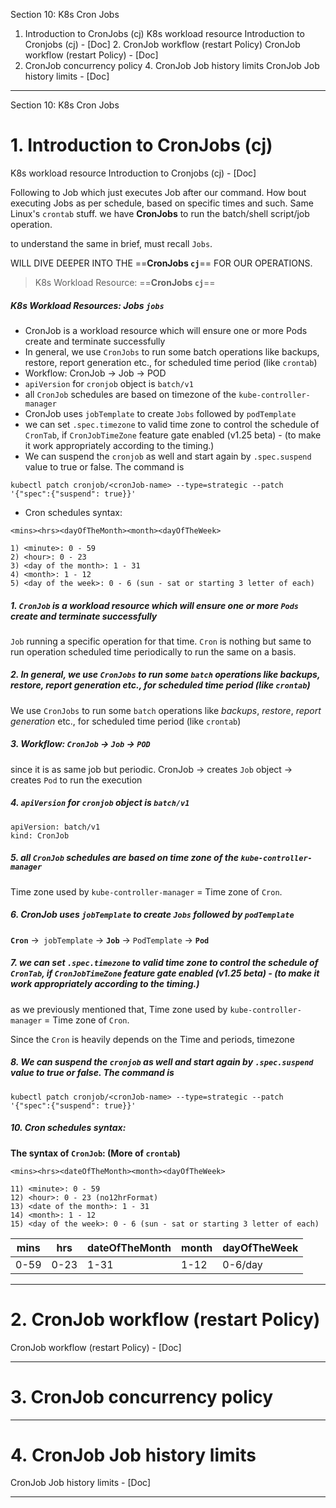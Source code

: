 Section 10: K8s Cron Jobs
1. Introduction to CronJobs (cj)
		K8s workload resource Introduction to Cronjobs (cj) - [Doc]
2. CronJob workflow (restart Policy)
		CronJob workflow (restart Policy) - [Doc]
2. CronJob concurrency policy
4. CronJob Job history limits
		CronJob Job history limits - [Doc]
---

Section 10: K8s Cron Jobs
# 1. Introduction to CronJobs (cj)
K8s workload resource Introduction to Cronjobs (cj) - [Doc]

Following to Job which just executes Job after our command. How bout executing Jobs  as per schedule, based on specific times and such. Same Linux's `crontab` stuff. we have **CronJobs** to run the batch/shell script/job operation.

to understand the same in brief, must recall `Jobs`. 

WILL DIVE DEEPER INTO THE ==**CronJobs `cj`**== FOR OUR OPERATIONS.

> K8s Workload Resource:  ==**CronJobs `cj`**==

##### K8s Workload Resources: **Jobs** `jobs`
- CronJob is a workload resource which will ensure one or more Pods create and terminate successfully
- In general, we use `CronJobs` to run some batch operations like backups, restore, report generation etc., for scheduled time period (like `crontab`)
- Workflow: CronJob -> Job -> POD
- `apiVersion` for `cronjob` object is `batch/v1`
- all `CronJob` schedules are based on timezone of the `kube-controller-manager`
- CronJob uses `jobTemplate` to create `Jobs` followed by `podTemplate`
- we can set `.spec.timezone` to valid time zone to control the schedule of `CronTab`, if `CronJobTimeZone` feature gate enabled (v1.25 beta) -   (to make it work appropriately according to the timing.)
- We can suspend the `cronjob` as well and start again by `.spec.suspend` value to true or false. The command is
```
kubectl patch cronjob/<cronJob-name> --type=strategic --patch '{"spec":{"suspend": true}}'
```
- Cron schedules syntax:
```cron
<mins><hrs><dayOfTheMonth><month><dayOfTheWeek>
```
```
1) <minute>: 0 - 59
2) <hour>: 0 - 23
3) <day of the month>: 1 - 31
4) <month>: 1 - 12
5) <day of the week>: 0 - 6 (sun - sat or starting 3 letter of each)
```


##### 1. `CronJob` is a workload resource which will ensure one or more `Pods` create and terminate successfully
`Job` running a specific operation for that time. `Cron` is nothing but same to run operation scheduled time periodically to run the same on a basis.  


##### 2. In general, we use `CronJobs` to run some `batch` operations like *backups*, *restore*, *report generation* etc., for scheduled time period (like `crontab`)
We use `CronJobs` to run some `batch` operations like *backups*, *restore*, *report generation* etc., for scheduled time period (like `crontab`)


##### 3. Workflow: `CronJob` -> `Job` -> `POD`
since it is as same job but periodic. 
CronJob -> creates `Job` object -> creates `Pod` to run the execution


##### 4. `apiVersion` for `cronjob` object is `batch/v1`
```
apiVersion: batch/v1
kind: CronJob
```


##### 5. all `CronJob` schedules are based on time zone of the `kube-controller-manager`
Time zone used by `kube-controller-manager` = Time zone of `Cron`.

##### 6. CronJob uses `jobTemplate` to create `Jobs` followed by `podTemplate`
**`Cron`** ->` jobTemplate` -> **`Job`** ->  `PodTemplate` -> **`Pod`**


##### 7. we can set `.spec.timezone` to valid time zone to control the schedule of `CronTab`, if `CronJobTimeZone` feature gate enabled (v1.25 beta) -   (to make it work appropriately according to the timing.)
as we previously mentioned that, Time zone used by `kube-controller-manager` = Time zone of `Cron`.

Since the `Cron` is heavily depends on the Time and periods, timezone




##### 8. We can suspend the `cronjob` as well and start again by `.spec.suspend` value to true or false. The command is
 ```
kubectl patch cronjob/<cronJob-name> --type=strategic --patch '{"spec":{"suspend": true}}'
```




##### 10. Cron schedules syntax:
**The syntax of `CronJob`: (More of `crontab`)**
```cron
<mins><hrs><dateOfTheMonth><month><dayOfTheWeek>
```
```
11) <minute>: 0 - 59
12) <hour>: 0 - 23 (no12hrFormat)
13) <date of the month>: 1 - 31
14) <month>: 1 - 12
15) <day of the week>: 0 - 6 (sun - sat or starting 3 letter of each)
```

| mins | hrs  | dateOfTheMonth | month | dayOfTheWeek |
| ---- | ---- | -------------- | ----- | ------------ |
| 0-59 | 0-23 | 1-31           | 1-12  | 0-6/day      |


---
# 2. CronJob workflow (restart Policy)
CronJob workflow (restart Policy) - [Doc]






---
# 3. CronJob concurrency policy






---
# 4. CronJob Job history limits
CronJob Job history limits - [Doc]






---